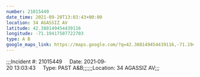 ```yaml
---
number: 21015449
date_time: 2021-09-20T13:03:43+00:00
location: 34 AGASSIZ AV
latitude: 42.388149454439116
longitude: -71.19417507722703
type: A B
google_maps_link: https://maps.google.com/?q=42.388149454439116,-71.19417507722703
---
```


;;;Incident #: 21015449     Date: 2021‐09‐20 13:03:43     Type: PAST A&B;;;;;;Location: 34 AGASSIZ AV;;;
